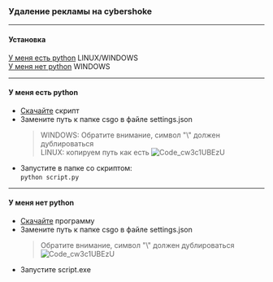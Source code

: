 ### Удаление рекламы на cybershoke
---
#### Установка
[У меня есть python](#python) LINUX/WINDOWS<br>
[У меня нет python](#nopython) WINDOWS

---
<a id="python"></a>
#### У меня есть python
* <a href="https://github.com/KyuGG/cybershoke_ads_remove/releases/tag/python">Скачайте</a> скрипт
* Замените путь к папке csgo в файле settings.json
    > WINDOWS: Обратите внимание, символ "\\" должен дублироваться</br>
    > LINUX: копируем путь как есть
    ![Code_cw3c1UBEzU](https://user-images.githubusercontent.com/47709593/156941517-eabc91a1-ef57-41af-975a-c3104ecf35ad.png)
* Запустите в папке со скриптом:<br>
    `python script.py`
---
<a id="nopython"></a>
#### У меня нет python
* <a href ="https://github.com/KyuGG/cybershoke_ads_remove/releases/tag/exe">Скачайте</a> программу
* Замените путь к папке csgo в файле settings.json
    > Обратите внимание, символ "\\" должен дублироваться
    ![Code_cw3c1UBEzU](https://user-images.githubusercontent.com/47709593/156941517-eabc91a1-ef57-41af-975a-c3104ecf35ad.png)
* Запустите script.exe